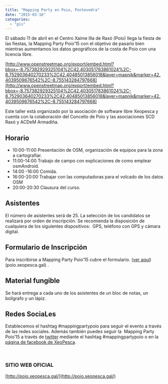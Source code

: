 ```yaml
---
title: "Mapping Party en Poio, Pontevedra"
date: "2015-03-16"
categories: 
  - "gis"
---
```


El sábado 11 de abril en el Centro Xaime Illa de Raxó (Poio) llega la fiesta de las fiestas, la Mapping Party Poio’15 con el objetivo de pasarlo bien mientras aumentamos los datos geográficos de la costa de Poio con una licencia libre.

[http://www.openstreetmap.org/export/embed.html?bbox=-8.757382929325104%2C42.403051783861024%2C-8.752903640270233%2C42.40485013856018&layer=mapnik&marker=42.4039509676542%2C-8.755143284797668](http://www.openstreetmap.org/export/embed.html?bbox=-8.757382929325104%2C42.403051783861024%2C-8.752903640270233%2C42.40485013856018&layer=mapnik&marker=42.4039509676542%2C-8.755143284797668)

Este taller está organizado por la asociación de software libre Xeopesca y cuenta con la colaboración del Concello de Poio y las asociaciones SCD Raxó y ACDeM Armadiña.

## **Horario**

- 10:00-11:00 Presentación de OSM, organización de equipos para la zona a cartografiar.
- 11:00-14:00 Trabajo de campo con explicaciones de como emplear osmAndroid.
- 14:00 -16:00 Comida.
- 16:00-20:00 Trabajar con las computadoras para el volcado de los datos OSM
- 20:00-20:30 Clausura del curso.

## **Asistentes**

El número de asistentes será de 25. La selección de los candidatos se realizará por orden de inscripción. Se recomienda la disposición de cualquiera de los siguientes dispositivos:  GPS, teléfono con GPS y cámara digital.

## **Formulario de **Inscripción****

Para inscribirse a Mapping Party Poio’15 cubre el formulario. ([ver aquí](https://docs.google.com/forms/d/15v52U9Zjwy4GpwQdU3ViK7ZYJJsCtBRUtrJrw1jzg2s/edit#)) (poio.xeopesca.gal) .

## **Material fungible**

Se hará entrega a cada uno de los asistentes de un bloc de notas, un bolígrafo y un lápiz.

## **Redes SociaLes**

Establecemos el hashtag #mappingpartypoio para seguir el evento a través de las redes sociales. Además también puedes seguir la  Mapping Party Poio’15 a través de [twitter](https://twitter.com/xeopesca%20) mediante el hashtag #mappingpartypoio o en la  [página de facebook de XeoPesca](https://www.facebook.com/xeopesca?fref=ts).

 

### SITIO WEB OFICIAL

[http://poio.xeopesca.gal/](http://poio.xeopesca.gal/)
